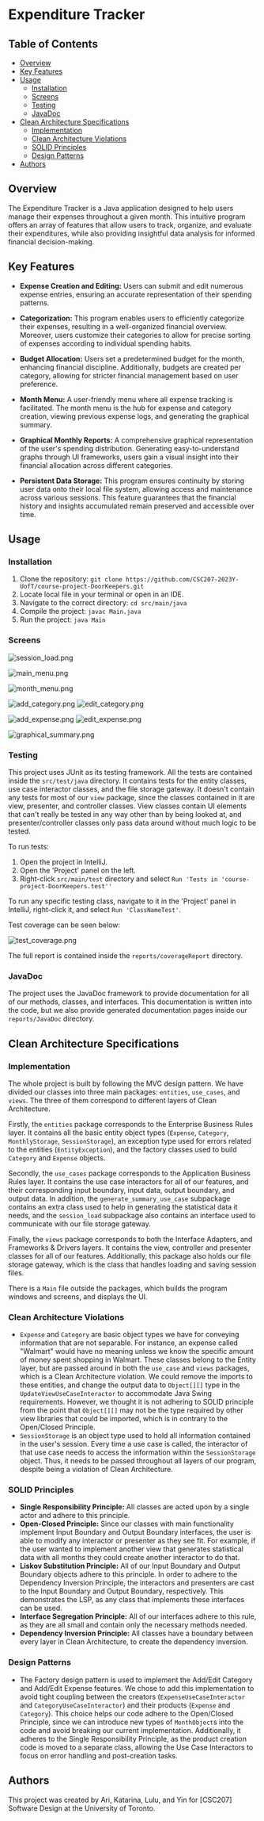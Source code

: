 # Expenditure Tracker

## Table of Contents

- [Overview](#overview)
- [Key Features](#key-features)
- [Usage](#usage)
  - [Installation](#installation)
  - [Screens](#screens)
  - [Testing](#testing)
  - [JavaDoc](#javadoc)
- [Clean Architecture Specifications](#clean-architecture-specifications)
  - [Implementation](#implementation)
  - [Clean Architecture Violations](#clean-architecture-violations)
  - [SOLID Principles](#solid-principles)
  - [Design Patterns](#design-patterns)
- [Authors](#authors)

## Overview

The Expenditure Tracker is a Java application designed to help users manage their expenses throughout a given month. 
This intuitive program offers an array of features that allow users to track, organize, and evaluate their expenditures,
while also providing insightful data analysis for informed financial decision-making.

## Key Features

- **Expense Creation and Editing:** Users can submit and edit numerous expense entries, ensuring an accurate 
representation of their spending patterns.

- **Categorization:** This program enables users to efficiently categorize their expenses, resulting in a well-organized
financial overview. Moreover, users customize their categories to allow for precise sorting of expenses according to 
individual spending habits.

- **Budget Allocation:** Users set a predetermined budget for the month, enhancing financial discipline. Additionally, 
budgets are created per category, allowing for stricter financial management based on user preference.

- **Month Menu:** A user-friendly menu where all expense tracking is facilitated. The month menu is the hub for 
expense and category creation, viewing previous expense logs, and generating the graphical summary. 

- **Graphical Monthly Reports:** A comprehensive graphical representation of the user's spending distribution. 
Generating easy-to-understand graphs through UI frameworks, users gain a visual insight into their financial allocation 
across different categories.

- **Persistent Data Storage:** This program ensures continuity by storing user data onto their local file system, 
allowing access and maintenance across various sessions. This feature guarantees that the financial history and insights
accumulated remain preserved and accessible over time.

## Usage

### Installation

1. Clone the repository: `git clone https://github.com/CSC207-2023Y-UofT/course-project-DoorKeepers.git`
2. Locate local file in your terminal or open in an IDE.
3. Navigate to the correct directory: `cd src/main/java`
4. Compile the project: `javac Main.java`
5. Run the project: `java Main`

### Screens

![session_load.png](images/session_load.png)

![main_menu.png](images/main_menu.png)

![month_menu.png](images/month_menu.png)

![add_category.png](images/add_category.png)
![edit_category.png](images/edit_category.png)

![add_expense.png](images/add_expense.png)
![edit_expense.png](images/edit_expense.png)

![graphical_summary.png](images/graphical_summary.png)

### Testing
This project uses JUnit as its testing framework. All the tests are contained inside the `src/test/java` directory.
It contains tests for the entity classes, use case interactor classes, and the file storage gateway. It doesn't contain
any tests for most of our `view` package, since the classes contained in it are view, presenter, and controller classes.
View classes contain UI elements that can't really be tested in any way other than by being looked at, and 
presenter/controller classes only pass data around without much logic to be tested.

To run tests: 
1. Open the project in IntelliJ.
2. Open the 'Project' panel on the left.
3. Right-click `src/main/test` directory and select `Run 'Tests in 'course-project-DoorKeepers.test''`

To run any specific testing class, navigate to it in the 'Project' panel in IntelliJ, right-click it, and 
select `Run 'ClassNameTest'`.

Test coverage can be seen below:

![test_coverage.png](images/test_coverage.png)

The full report is contained inside the `reports/coverageReport` directory.

### JavaDoc
The project uses the JavaDoc framework to provide documentation for all of our methods, classes, and interfaces. 
This documentation is written into the code, but we also provide generated documentation pages inside our 
`reports/JavaDoc` directory.

## Clean Architecture Specifications

### Implementation
The whole project is built by following the MVC design pattern. We have divided our classes into three main packages:
`entities`, `use_cases`, and `views`. The three of them correspond to different layers of Clean Architecture. 

Firstly, the `entities` package corresponds to the Enterprise Business Rules layer. It contains all the basic entity 
object types (`Expense`, `Category`, `MonthlyStorage`, `SessionStorage`), an exception type used for errors related to 
the entities (`EntityException`), and the factory classes used to build `Category` and `Expense` objects. 

Secondly, the `use_cases` package corresponds to the Application Business Rules layer. It contains the use case 
interactors for all of our features, and their corresponding input boundary, input data, output boundary, and 
output data. In addition, the `generate_summary_use_case` subpackage contains an extra class used to help in generating 
the statistical data it needs, and the `session_load` subpackage also contains an interface used to communicate with our
file storage gateway.

Finally, the `views` package corresponds to both the Interface Adapters, and Frameworks & Drivers layers. It contains
the view, controller and presenter classes for all of our features. Additionally, this package also holds our
file storage gateway, which is the class that handles loading and saving session files.

There is a `Main` file outside the packages, which builds the program windows and screens, and displays the UI.

### Clean Architecture Violations
- `Expense` and `Category` are basic object types we have for conveying information that are not separable. 
For instance, an expense called "Walmart" would have no meaning unless we know the specific amount of money spent 
shopping in Walmart. These classes belong to the Entity layer, but are passed around in both the `use_case` and `views` 
packages, which is a Clean Architecture violation. We could remove the imports to these entities, and change the output
data to `Object[][]` type in the `UpdateViewUseCaseInteractor` to accommodate Java Swing requirements. 
However, we thought it is not adhering to SOLID principle from the point that `Object[][]` may not be the type required 
by other view libraries that could be imported, which is in contrary to the Open/Closed Principle.
- `SessionStorage` is an object type used to hold all information contained in the user's session. Every time a use case 
is called, the interactor of that use case needs to access the information within the `SessionStorage` object. Thus, it 
needs to be passed throughout all layers of our program, despite being a violation of Clean Architecture.

### SOLID Principles
- **Single Responsibility Principle:** All classes are acted upon by a single actor and adhere to this principle.
- **Open-Closed Principle:** Since our classes with main functionality implement Input Boundary and Output Boundary
interfaces, the user is able to modify any interactor or presenter as they see fit. For example, if the user wanted to 
implement another view that generates statistical data with all months they could create another interactor to do that.
- **Liskov Substitution Principle:** All of our Input Boundary and Output Boundary objects adhere to this principle. 
In order to adhere to the Dependency Inversion Principle, the interactors and presenters are cast to the Input Boundary 
and Output Boundary, respectively. This demonstrates the LSP, as any class that implements these interfaces can be used.
- **Interface Segregation Principle:** All of our interfaces adhere to this rule, as they are all small and contain only
the necessary methods needed.
- **Dependency Inversion Principle:** All classes have a boundary between every layer in Clean Architecture, to create 
the dependency inversion.

### Design Patterns
- The Factory design pattern is used to implement the Add/Edit Category and Add/Edit Expense features. We chose to add 
this implementation to avoid tight coupling between the creators (`ExpenseUseCaseInteractor` and 
`CategoryUseCaseInteractor`) and their products (`Expense` and `Category`). This choice helps our code adhere to the 
Open/Closed Principle, since we can introduce new types of `MonthObject`s into the code and avoid breaking our current
implementation. Additionally, it adheres to the Single Responsibility Principle, as the product creation code is moved
to a separate class, allowing the Use Case Interactors to focus on error handling and post-creation tasks.

## Authors
This project was created by Ari, Katarina, Lulu, and Yin for [CSC207] Software Design at the University of Toronto.

